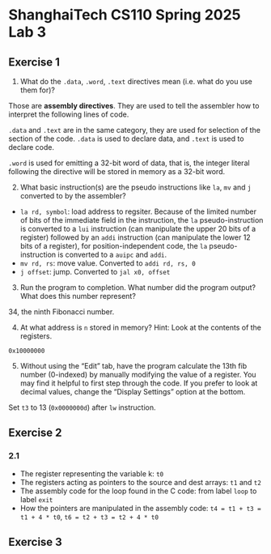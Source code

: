 # ShanghaiTech CS110 Spring 2025 Lab 3

## Exercise 1

1. What do the `.data`, `.word`, `.text` directives mean (i.e. what do you use them for)?

Those are **assembly directives**. They are used to tell the assembler how to interpret the following lines of code.

`.data` and `.text` are in the same category, they are used for selection of the section of the code. `.data` is used to declare data, and `.text` is used to declare code.

`.word` is used for emitting a 32-bit word of data, that is, the integer literal following the directive will be stored in memory as a 32-bit word.

2. What basic instruction(s) are the pseudo instructions like `la`, `mv` and `j` converted to by the assembler?

- `la rd, symbol`: load address to regsiter. Because of the limited number of bits of the immediate field in the instruction, the `la` pseudo-instruction is converted to a `lui` instruction (can manipulate the upper 20 bits of a register) followed by an `addi` instruction (can manipulate the lower 12 bits of a register), for position-independent code, the `la` pseudo-instruction is converted to a `auipc` and `addi`.
- `mv rd, rs`: move value. Converted to `addi rd, rs, 0`
- `j offset`: jump. Converted to `jal x0, offset`

3. Run the program to completion. What number did the program output? What does this number represent?

34, the ninth Fibonacci number.

4. At what address is `n` stored in memory? Hint: Look at the contents of the registers.

`0x10000000`

5. Without using the “Edit” tab, have the program calculate the 13th fib number (0-indexed) by manually modifying the value of a register. You may find it helpful to first step through the code. If you prefer to look at decimal values, change the “Display Settings” option at the bottom.

Set `t3` to 13 (`0x0000000d`) after `lw` instruction.

## Exercise 2

### 2.1

- The register representing the variable k: `t0`
- The registers acting as pointers to the source and dest arrays: `t1` and `t2`
- The assembly code for the loop found in the C code: from label `loop` to label `exit`
- How the pointers are manipulated in the assembly code: `t4 = t1 + t3 = t1 + 4 * t0`, `t6 = t2 + t3 = t2 + 4 * t0`



## Exercise 3


